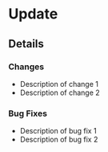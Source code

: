 # Update
## Details

### Changes
- Description of change 1
- Description of change 2

### Bug Fixes
- Description of bug fix 1
- Description of bug fix 2